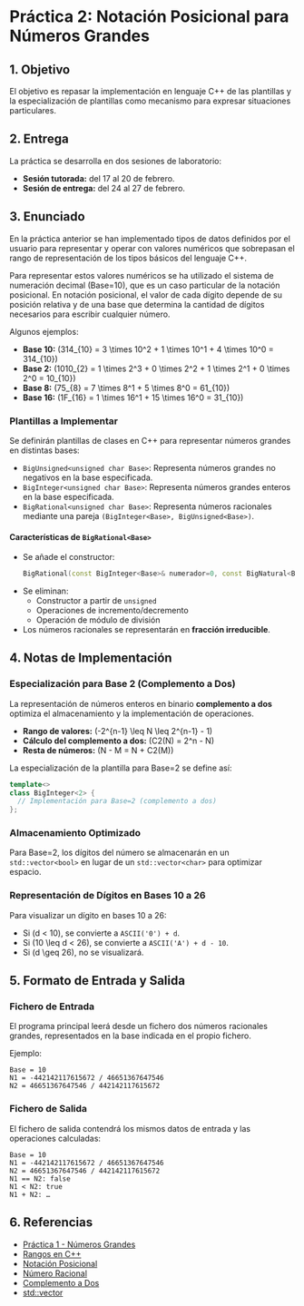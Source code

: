 # Práctica 2: Notación Posicional para Números Grandes

## 1. Objetivo
El objetivo es repasar la implementación en lenguaje C++ de las plantillas y la especialización de plantillas como mecanismo para expresar situaciones particulares.

## 2. Entrega
La práctica se desarrolla en dos sesiones de laboratorio:
- **Sesión tutorada:** del 17 al 20 de febrero.
- **Sesión de entrega:** del 24 al 27 de febrero.

## 3. Enunciado
En la práctica anterior se han implementado tipos de datos definidos por el usuario para representar y operar con valores numéricos que sobrepasan el rango de representación de los tipos básicos del lenguaje C++. 

Para representar estos valores numéricos se ha utilizado el sistema de numeración decimal (Base=10), que es un caso particular de la notación posicional. En notación posicional, el valor de cada dígito depende de su posición relativa y de una base que determina la cantidad de dígitos necesarios para escribir cualquier número. 

Algunos ejemplos:

- **Base 10:**  \(314_{10} = 3 \times 10^2 + 1 \times 10^1 + 4 \times 10^0 = 314_{10}\)
- **Base 2:**  \(1010_{2} = 1 \times 2^3 + 0 \times 2^2 + 1 \times 2^1 + 0 \times 2^0 = 10_{10}\)
- **Base 8:**  \(75_{8} = 7 \times 8^1 + 5 \times 8^0 = 61_{10}\)
- **Base 16:**  \(1F_{16} = 1 \times 16^1 + 15 \times 16^0 = 31_{10}\)

### Plantillas a Implementar

Se definirán plantillas de clases en C++ para representar números grandes en distintas bases:

- `BigUnsigned<unsigned char Base>`: Representa números grandes no negativos en la base especificada.
- `BigInteger<unsigned char Base>`: Representa números grandes enteros en la base especificada.
- `BigRational<unsigned char Base>`: Representa números racionales mediante una pareja `(BigInteger<Base>, BigUnsigned<Base>)`.

#### Características de `BigRational<Base>`
- Se añade el constructor:
  ```cpp
  BigRational(const BigInteger<Base>& numerador=0, const BigNatural<Base>& denominador=1);
  ```
- Se eliminan:
  - Constructor a partir de `unsigned`
  - Operaciones de incremento/decremento
  - Operación de módulo de división
- Los números racionales se representarán en **fracción irreducible**.

## 4. Notas de Implementación

### Especialización para Base 2 (Complemento a Dos)
La representación de números enteros en binario **complemento a dos** optimiza el almacenamiento y la implementación de operaciones.

- **Rango de valores:** \(-2^{n-1} \leq N \leq 2^{n-1} - 1\)
- **Cálculo del complemento a dos:** \(C2(N) = 2^n - N\)
- **Resta de números:** \(N - M = N + C2(M)\)

La especialización de la plantilla para Base=2 se define así:
```cpp
template<>
class BigInteger<2> {
  // Implementación para Base=2 (complemento a dos)
};
```

### Almacenamiento Optimizado
Para Base=2, los dígitos del número se almacenarán en un `std::vector<bool>` en lugar de un `std::vector<char>` para optimizar espacio.

### Representación de Dígitos en Bases 10 a 26
Para visualizar un dígito en bases 10 a 26:

- Si \(d < 10\), se convierte a `ASCII('0') + d`.
- Si \(10 \leq d < 26\), se convierte a `ASCII('A') + d - 10`.
- Si \(d \geq 26\), no se visualizará.

## 5. Formato de Entrada y Salida

### Fichero de Entrada
El programa principal leerá desde un fichero dos números racionales grandes, representados en la base indicada en el propio fichero. 

Ejemplo:
```
Base = 10
N1 = -442142117615672 / 46651367647546
N2 = 46651367647546 / 442142117615672
```

### Fichero de Salida
El fichero de salida contendrá los mismos datos de entrada y las operaciones calculadas:
```
Base = 10
N1 = -442142117615672 / 46651367647546
N2 = 46651367647546 / 442142117615672
N1 == N2: false
N1 < N2: true
N1 + N2: …
```

## 6. Referencias

- [Práctica 1 - Números Grandes](https://campusingenieriaytecnologia2425.ull.es/mod/resource/view.php?id=19814)
- [Rangos en C++](https://en.cppreference.com/w/cpp/language/types)
- [Notación Posicional](https://es.wikipedia.org/wiki/Notaci%C3%B3n_posicional)
- [Número Racional](https://es.wikipedia.org/wiki/N%C3%BAmero_racional)
- [Complemento a Dos](https://es.wikipedia.org/wiki/Complemento_a_dos)
- [std::vector<bool>](https://cplusplus.com/reference/vector/vector-bool/)
